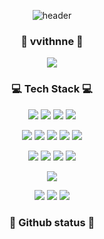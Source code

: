 <div align="center">

![header](https://capsule-render.vercel.app/api?type=waving&color=E2C8CC&height=300&section=header&text=JoonghyunKim&fontColor=373737&fontSize=90&fontAlign=62&fontAlignY=32&desc=To%20become%20a%20top%20twenty%20percent%20developer...&descSize=25&descAlign=67&descAlignY=50)

### 👧 vvithnne 👧
<a href="https://blog.naver.com/rlawnd00000/"><img src="https://img.shields.io/badge/Blog-323232?style=flat&logo=Storyblok&logoColor=white"/></a>
  
  
### 💻 Tech Stack 💻

<img src="https://img.shields.io/badge/Java-007396?style=flat&logo=Java&logoColor=white"/></a>
<img src="https://img.shields.io/badge/Spring Boot-6DB33F?style=flat&logo=SpringBoot&logoColor=white"/></a>
<img src="https://img.shields.io/badge/Spring-6DB33f?style=flat&logo=Spring&logoColor=white"/></a>
<img src="https://img.shields.io/badge/Go-00ADD8?style=flat&logo=Go&logoColor=white"/></a>
  
<img src="https://img.shields.io/badge/HTML5-E34F26?style=flat&logo=HTML5&logoColor=white"/></a>
<img src="https://img.shields.io/badge/CSS3-1572B6?style=flat&logo=CSS3&logoColor=white"/></a>
<img src="https://img.shields.io/badge/JavaScript-F7DF1E?style=flat&logo=JavaScript&logoColor=white"/></a>
<img src="https://img.shields.io/badge/TypeScript-3178C6?style=flat&logo=TypeScript&logoColor=white"/></a>
<img src="https://img.shields.io/badge/jQuery-0769AD?style=flat&logo=jQuery&logoColor=white"/></a>

<img src="https://img.shields.io/badge/MySQL-4479A1?style=flat&logo=MySQL&logoColor=white"/></a>
<img src="https://img.shields.io/badge/Oracle-F80000?style=flat&logo=Oracle&logoColor=white"/></a>
<img src="https://img.shields.io/badge/MariaDB-003545?style=flat&logo=MariaDB&logoColor=white"/></a>
<img src="https://img.shields.io/badge/Linux-FCC624?style=flat&logo=Linux&logoColor=white"/></a>

<img src="https://img.shields.io/badge/Docker-2496ED?style=flat&logo=Docker&logoColor=white"/></a>

<img src="https://img.shields.io/badge/Redmine-B32024?style=flat&logo=Redmine&logoColor=white"/></a>
<img src="https://img.shields.io/badge/GitHub-181717?style=flat&logo=GitHub&logoColor=white"/></a>
<img src="https://img.shields.io/badge/Git-F05032?style=flat&logo=Git&logoColor=white"/></a>


### 🔎 Github status 🔎

<!-- ![dev-joonghyun overview](https://github.com/dev-junghyun0783/github-stats-transparent/blob/output/generated/overview.svg)
![dev-joonghyun languages](https://github.com/dev-junghyun0783/github-stats-transparent/blob/output/generated/languages.svg)
 -->

<!--
**junghyun0783/junghyun0783** is a ✨ _special_ ✨ repository because its `README.md` (this file) appears on your GitHub profile.

Here are some ideas to get you started:

- 🔭 I’m currently working on ...
- 🌱 I’m currently learning ...
- 👯 I’m looking to collaborate on ...
- 🤔 I’m looking for help with ...
- 💬 Ask me about ...
- 📫 How to reach me: ...
- 😄 Pronouns: ...
- ⚡ Fun fact: ...
-->
</div>
